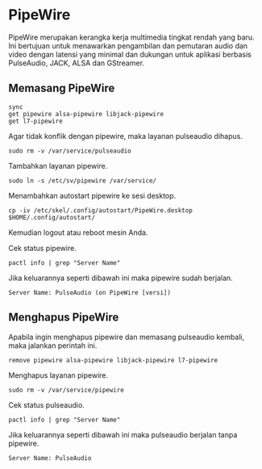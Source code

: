 # PipeWire

PipeWire merupakan kerangka kerja multimedia tingkat rendah yang baru. Ini bertujuan untuk menawarkan pengambilan dan pemutaran audio dan video dengan latensi yang minimal dan dukungan untuk aplikasi berbasis PulseAudio, JACK, ALSA dan GStreamer.

## Memasang PipeWire

```
sync
get pipewire alsa-pipewire libjack-pipewire
get l7-pipewire
```

Agar tidak konflik dengan pipewire, maka layanan pulseaudio dihapus.
```
sudo rm -v /var/service/pulseaudio
```

Tambahkan layanan pipewire.
```
sudo ln -s /etc/sv/pipewire /var/service/
```

Menambahkan autostart pipewire ke sesi desktop.

```
cp -iv /etc/skel/.config/autostart/PipeWire.desktop $HOME/.config/autostart/
```

Kemudian logout atau reboot mesin Anda.

Cek status pipewire.

```
pactl info | grep "Server Name"
```

Jika keluarannya seperti dibawah ini maka pipewire sudah berjalan.

`Server Name: PulseAudio (on PipeWire [versi])`

## Menghapus PipeWire

Apabila ingin menghapus pipewire dan memasang pulseaudio kembali, maka jalankan perintah ini.

```
remove pipewire alsa-pipewire libjack-pipewire l7-pipewire
```

Menghapus layanan pipewire.
```
sudo rm -v /var/service/pipewire
```

Cek status pulseaudio.

```
pactl info | grep "Server Name"
```

Jika keluarannya seperti dibawah ini maka pulseaudio berjalan tanpa pipewire.

`Server Name: PulseAudio`
